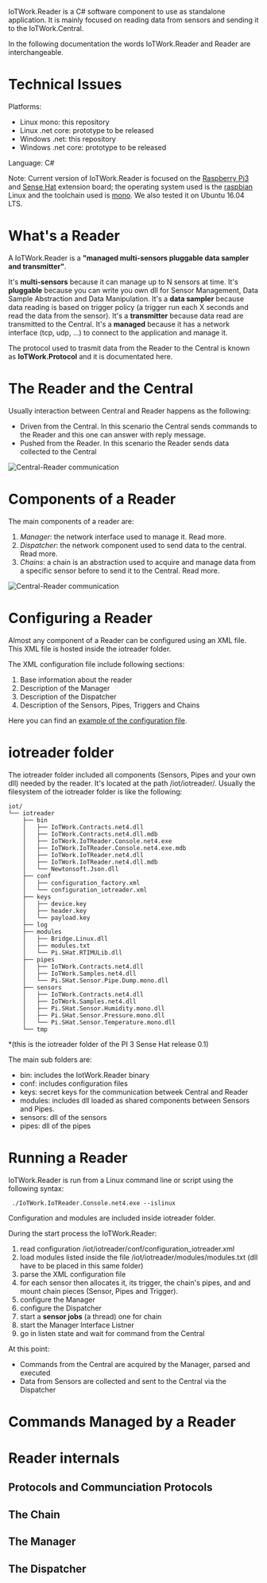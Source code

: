 
IoTWork.Reader is a C# software component to use as standalone application.
It is mainly focused on reading data from sensors and sending it to the IoTWork.Central.

In the following documentation the words IoTWork.Reader and Reader are interchangeable.

# Technical Issues

Platforms: 

* Linux mono: this repository
* Linux .net core: prototype to be released
* Windows .net: this repository
* Windows .net core: prototype to be released

Language: C#

Note: Current version of IoTWork.Reader is focused on the [Raspberry Pi3](https://www.raspberrypi.org/) and [Sense Hat](https://www.raspberrypi.org/products/sense-hat/) extension board; the operating system used is the [raspbian](https://www.raspbian.org/) Linux and the toolchain used is [mono](http://www.mono-project.com/). We also tested it on Ubuntu 16.04 LTS.

# What's a Reader

A IoTWork.Reader is a **"managed multi-sensors pluggable data sampler and transmitter"**.

It's **multi-sensors** because it can manage up to N sensors at time.
It's **pluggable** because you can write you own dll for Sensor Management, Data Sample Abstraction and Data Manipulation.
It's a **data sampler** because data reading is based on trigger policy (a trigger run each X seconds and read the data from the sensor).
It's a **transmitter** because data read are transmitted to the Central.
It's a **managed** because it has a network interface (tcp, udp, ...) to connect to the application and manage it.

The protocol used to trasmit data from the Reader to the Central is known as **IoTWork.Protocol** and it is documentated here.

# The Reader and the Central

Usually interaction between Central and Reader happens as the following:

* Driven from the Central. In this scenario the Central sends commands to the Reader and this one can answer with reply message.
* Pushed from the Reader. In this scenario the Reader sends data collected to the Central

![Central-Reader communication](https://rawgit.com/samnium/IoTWork.Reader/master/images/IoTWork.Central.Reader.Communication.png)


# Components of a Reader

The main components of a reader are:

1. *Manager*: the network interface used to manage it. Read more.
2. *Dispatcher*: the network component used to send data to the central. Read more.
3. *Chains*: a chain is an abstraction used to acquire and manage data from a specific sensor before to send it to the Central. Read more.

![Central-Reader communication](https://rawgit.com/samnium/IoTWork.Reader/master/images/IoTWork.Reader.View.Components.png)


# Configuring a Reader

Almost any component of a Reader can be configured using an XML file.
This XML file is hosted inside the iotreader folder.

The XML configuration file include following sections:

1. Base information about the reader
2. Description of the Manager
3. Description of the Dispatcher
4. Description of the Sensors, Pipes, Triggers and Chains 

Here you can find an [example of the configuration file](data/XmlConfiguration.md).

# iotreader folder

The iotreader folder included all components (Sensors, Pipes and your own dll) needed by the reader.
It's located at the path /iot/iotreader/.
Usually the filesystem of the iotreader folder is like the following:

```
iot/
└── iotreader
    ├── bin
    │   ├── IoTWork.Contracts.net4.dll
    │   ├── IoTWork.Contracts.net4.dll.mdb
    │   ├── IoTWork.IoTReader.Console.net4.exe
    │   ├── IoTWork.IoTReader.Console.net4.exe.mdb
    │   ├── IoTWork.IoTReader.net4.dll
    │   ├── IoTWork.IoTReader.net4.dll.mdb
    │   └── Newtonsoft.Json.dll
    ├── conf
    │   ├── configuration_factory.xml
    │   └── configuration_iotreader.xml
    ├── keys
    │   ├── device.key
    │   ├── header.key
    │   └── payload.key
    ├── log
    ├── modules
    │   ├── Bridge.Linux.dll
    │   ├── modules.txt
    │   └── Pi.SHat.RTIMULib.dll
    ├── pipes
    │   ├── IoTWork.Contracts.net4.dll
    │   ├── IoTWork.Samples.net4.dll
    │   └── Pi.SHat.Sensor.Pipe.Dump.mono.dll
    ├── sensors
    │   ├── IoTWork.Contracts.net4.dll
    │   ├── IoTWork.Samples.net4.dll
    │   ├── Pi.SHat.Sensor.Humidity.mono.dll
    │   ├── Pi.SHat.Sensor.Pressure.mono.dll
    │   └── Pi.SHat.Sensor.Temperature.mono.dll
    └── tmp
```

*(this is the iotreader folder of the PI 3 Sense Hat release 0.1)

The main sub folders are:

* bin: includes the IotWork.Reader binary
* conf: includes configuration files
* keys: secret keys for the communication betweek Central and Reader
* modules: includes dll loaded as shared components between Sensors and Pipes.
* sensors: dll of the sensors
* pipes: dll of the pipes

# Running a Reader

IoTWork.Reader is run from a Linux command line or script using the following syntax:

```
 ./IoTWork.IoTReader.Console.net4.exe --islinux
```

Configuration and modules are included inside iotreader folder.

During the start process the IoTWork.Reader:

1. read configuration /iot/iotreader/conf/configuration_iotreader.xml
2. load modules listed inside the file /iot/iotreader/modules/modules.txt (dll have to be placed in this same folder)
3. parse the XML configuration file
4. for each sensor then allocates it, its trigger, the chain's pipes, and and mount chain pieces (Sensor, Pipes and Trigger).
5. configure the Manager
6. configure the Dispatcher
7. start a **sensor jobs** (a thread) one for chain
8. start the Manager Interface Listner
9. go in listen state and wait for command from the Central

At this point:

* Commands from the Central are acquired by the Manager, parsed and executed
* Data from Sensors are collected and sent to the Central via the Dispatcher

# Commands Managed by a Reader

# Reader internals

## Protocols and Communciation Protocols

## The Chain

## The Manager

## The Dispatcher


